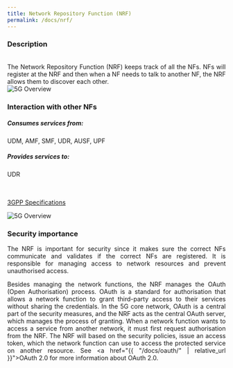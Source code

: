 ```yaml
---
title: Network Repository Function (NRF)
permalink: /docs/nrf/
---
```

<style>body {text-align: justify}</style>

### Description

<div class="row">
    <div style="text-align: justify" class="col-md-5">
        <br>
        The Network Repository Function (NRF) keeps track of all the NFs. NFs will register at the NRF and then when a NF needs to talk to another NF, the NRF allows them to discover each other.
    </div>
    <div class="col-md-7">
        <img src="{{ "/assets/img/5gbasics/nrf_sba.png" | relative_url }}" alt="5G Overview" class="img-responsive center">
    </div>
</div>

<div class="row">
    <div style="text-align: justify" class="col-md-6">
        <h3>Interaction with other NFs</h3>
        <h5> Consumes services from:</h5>
        UDM, AMF, SMF, UDR, AUSF, UPF
        <h5> Provides services to:</h5>
        UDR
        <br>
        <br>
        <br>
        <p><a class="btn btn-info btn-sm centerbut" href="https://www.etsi.org/deliver/etsi_ts/129500_129599/129510/17.07.00_60/ts_129510v170700p.pdf" target="_blank" rel="noopener noreferrer">3GPP Specifications</a></p>
    </div>
    <div class="col-md-6">
        <img src="{{ "/assets/img/5gbasics/nrf_rba.png" | relative_url }}" alt="5G Overview" class="img-responsive center">
    </div>
</div>

### Security importance
The NRF is important for security since it makes sure the correct NFs communicate and validates if the correct NFs are registered.
It is responsible for managing access to network resources and prevent unauthorised access.  

Besides managing the network functions, the NRF manages the OAuth (Open Authorisation) process. OAuth is a standard for authorisation that allows a network function to grant third-party access to their services without sharing the credentials. In the 5G core network, OAuth is a central part of the security measures, and the NRF acts as the central OAuth server, which manages the process of granting.
When a network function wants to access a service from another network, it must first request authorisation from the NRF. The NRF will based on the security policies, issue an access token, which the network function can use to access the protected service on another resource. See <a href="{{ "/docs/oauth/" | relative_url }}">OAuth 2.0</a> for more information about OAuth 2.0.